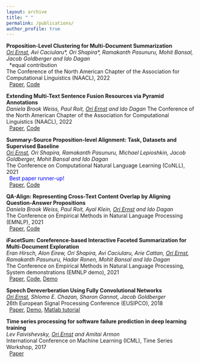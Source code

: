 ```yaml
---
layout: archive
title: " "
permalink: /publications/
author_profile: true
---
```


<!---  {% if author.googlescholar %}
  <u><a href="{{author.googlescholar}}">My Google Scholar profile</a> will </u>
{% endif %}

{% include base_path %}

{% for post in site.publications reversed %}
  {% include archive-single.html %}
{% endfor %} -->


**Proposition-Level Clustering for Multi-Document Summarization**                                                                                
_<ins>Ori Ernst</ins>, Avi Caciularu*, Ori Shapira*, Ramakanth Pasunuru, Mohit Bansal, Jacob Goldberger and Ido Dagan_                                                 <br />&nbsp; *equal contribution    
The Conference of the North American Chapter of the Association for Computational Linguistics (NAACL), 2022 
<br />&nbsp; [Paper](https://arxiv.org/pdf/2112.08770.pdf), [Code](https://github.com/oriern/ProCluster)


**Extending Multi-Text Sentence Fusion Resources via Pyramid Annotations**  
_Daniela Brook Weiss, Paul Roit, <ins>Ori Ernst</ins> and Ido Dagan_
The Conference of the North American Chapter of the Association for Computational Linguistics (NAACL), 2022 
<br />&nbsp; [Paper](https://arxiv.org/pdf/2110.04517.pdf), [Code](https://github.com/DanielaBWeiss/Extending-Sentence-Fusion-Resources)



**Summary-Source Proposition-level Alignment: Task, Datasets and Supervised Baseline**                                                                                
_<ins>Ori Ernst</ins>, Ori Shapira, Ramakanth Pasunuru, Michael Lepioshkin, Jacob Goldberger, Mohit Bansal and Ido Dagan_                                                       
The Conference on Computational Natural Language Learning (CoNLL), 2021 
<br />&nbsp; <span style="color:blue">Best paper runner-up!</span>
<br />&nbsp; [Paper](https://aclanthology.org/2021.conll-1.25.pdf), [Code](https://github.com/oriern/SuperPAL)

**QA-Align: Representing Cross-Text Content Overlap by Aligning Question-Answer Propositions**                                                                                
_Daniela Brook Weiss, Paul Roit, Ayal Klein, <ins>Ori Ernst</ins> and Ido Dagan_                                                         
The Conference on Empirical Methods in Natural Language Processing (EMNLP), 2021                                                                                    
&nbsp; [Paper](https://aclanthology.org/2021.emnlp-main.778.pdf), [Code](https://github.com/DanielaBWeiss/QA-ALIGN)

**iFacetSum: Coreference-based Interactive Faceted Summarization for Multi-Document Exploration**                                                                 
_Eran Hirsch, Alon Eirew, Ori Shapira, Avi Caciularu, Arie Cattan, <ins>Ori Ernst</ins>, Ramakanth Pasunuru, Hadar Ronen, Mohit Bansal and Ido Dagan_            
The Conference on Empirical Methods in Natural Language Processing, System demonstrations (EMNLP demo), 2021                                                  
&nbsp; [Paper](https://aclanthology.org/2021.emnlp-demo.33.pdf), [Code](https://github.com/BIU-NLP/iFACETSUM), [Demo](https://biu-nlp.github.io/iFACETSUM/WebApp/client/)


**Speech Dereverberation Using Fully Convolutional Networks**  
_<ins>Ori Ernst</ins>, Shlomo E. Chazan, Sharon Gannot, Jacob Goldberger_                                                                                         
26th European Signal Processing Conference (EUSIPCO), 2018                                      
&nbsp; [Paper](https://arxiv.org/pdf/1803.08243.pdf), [Demo](https://www.eng.biu.ac.il/gannot/speech-enhancement/speech-dereverberation-using-fully-convolutional-networks/), [Matlab tutorial](https://www.mathworks.com/help/audio/ug/dereverberate-speech-using-deep-learning-networks.html)

**Time series processing for software failure prediction in deep learning training**  
_Lev Faivishevsky, <ins>Ori Ernst</ins> and Amitai Armon_                                                                                         
International Conference on Machine Learning (ICML), Time Series Workshop, 2017                                       
&nbsp; [Paper](https://roseyu.com/time-series-workshop/submissions/TSW2017_paper_6.pdf) 

